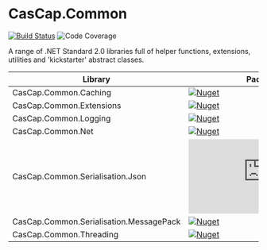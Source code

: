 # CasCap.Common

[azdo-badge]: https://dev.azure.com/f2calv/github/_apis/build/status/f2calv.CasCap.Common?branchName=master
[azdo-url]: https://dev.azure.com/f2calv/github/_build/latest?definitionId=6&branchName=master
[azdo-coverage-url]: https://img.shields.io/azure-devops/coverage/f2calv/github/6
[cascap.common.caching-badge]: https://img.shields.io/nuget/v/CasCap.Common.Caching?color=blue
[cascap.common.caching-url]: https://nuget.org/packages/CasCap.Common.Caching
[cascap.common.extensions-badge]: https://img.shields.io/nuget/v/CasCap.Common.Extensions?color=blue
[cascap.common.extensions-url]: https://nuget.org/packages/CasCap.Common.Extensions
[cascap.common.logging-badge]: https://img.shields.io/nuget/v/CasCap.Common.Logging?color=blue
[cascap.common.logging-url]: https://nuget.org/packages/CasCap.Common.Logging
[cascap.common.net-badge]: https://img.shields.io/nuget/v/CasCap.Common.Net?color=blue
[cascap.common.net-url]: https://nuget.org/packages/CasCap.Common.Net
[cascap.common.serialisation.json-badge]: https://img.shields.io/nuget/v/CasCap.Common.Serialisation.Json?color=blue
[cascap.common.serialisation.json-url]: https://nuget.org/packages/CasCap.Common.Serialisation.Json
[cascap.common.serialisation.messagepack-badge]: https://img.shields.io/nuget/v/CasCap.Common.Serialisation.MessagePack?color=blue
[cascap.common.serialisation.messagepack-url]: https://nuget.org/packages/CasCap.Common.Serialisation.MessagePack
[cascap.common.threading-badge]: https://img.shields.io/nuget/v/CasCap.Common.Threading?color=blue
[cascap.common.threading-url]: https://nuget.org/packages/CasCap.Common.Threading

[![Build Status][azdo-badge]][azdo-url] ![Code Coverage][azdo-coverage-url]

A range of .NET Standard 2.0 libraries full of helper functions, extensions, utilities and 'kickstarter' abstract classes.

| Library                                 | Package                                                                                                |
| --------------------------------------- | ------------------------------------------------------------------------------------------------------ |
| CasCap.Common.Caching                   | [![Nuget][cascap.common.caching-badge]][cascap.common.caching-url]                                     |
| CasCap.Common.Extensions                | [![Nuget][cascap.common.extensions-badge]][cascap.common.extensions-url]                               |
| CasCap.Common.Logging                   | [![Nuget][cascap.common.logging-badge]][cascap.common.logging-url]                                     |
| CasCap.Common.Net                       | [![Nuget][cascap.common.net-badge]][cascap.common.net-url]                                             |
| CasCap.Common.Serialisation.Json        | [![Nuget][cascap.common.serialisation.json-badge]][cascap.common.serialisation.json-url]               |
| CasCap.Common.Serialisation.MessagePack | [![Nuget][cascap.common.serialisation.messagepack-badge]][cascap.common.serialisation.messagepack-url] |
| CasCap.Common.Threading                 | [![Nuget][cascap.common.threading-badge]][cascap.common.threading-url]                                 |
